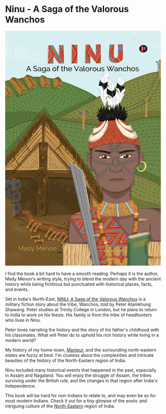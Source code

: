 # Ninu - A Saga of the Valorous Wanchos

![Ninu - A Saga of the Valorous Wanchos)](/static/2021/ninu.jpg)

I find the book a bit hard to have a smooth reading. Perhaps it is the author, Mady Menon's writing style, trying to blend the modern day with the ancient history while being fictitious but punctuated with historical places, facts, and events.

Set in India's North-East, [NINU: A Saga of the Valorous Wanchos](https://www.amazon.com/NINU-Valorous-Wanchos-Mady-Menon-ebook/dp/B08GQYZ8BY/) is a military fiction story about the tribe, Wanchos, told by Peter Atamkhung Shawang. Peter studies at Trinity College in London, but he plans to return to India to work on his thesis. His family is from the tribe of headhunters who lives in Ninu.

Peter loves narrating the history and the story of his father's childhood with his classmates. What will Peter do to uphold his rich history while living in a modern world?

My history of my home-town, [Manipur](https://en.wikipedia.org/wiki/Manipur), and the surrounding north-eastern states are fuzzy at best. I'm clueless about the complexities and intricate beauties of the history of the North-Eastern region of India.

Ninu included many historical events that happened in the past, especially in Assam and Nagaland. You will enjoy the struggle of Assam, the tribes surviving under the British rule, and the changes in that region after India's Independence.

This book will be hard for non-Indians to relate to, and may even be so for most modern Indians. Check it out for a tiny glimpse of the exotic and intriguing culture of the [North-Eastern](https://en.wikipedia.org/wiki/Northeast_India) region of India.

